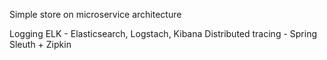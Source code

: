 Simple store on microservice architecture

Logging ELK - Elasticsearch, Logstach, Kibana
Distributed tracing - Spring Sleuth + Zipkin

